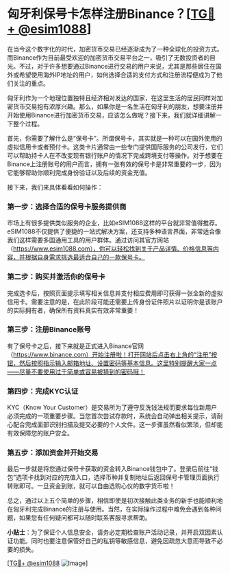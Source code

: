 # 匈牙利保号卡怎样注册Binance？[[TG💪+ @esim1088](https://t.me/s/esim1088)]

在当今这个数字化的时代，加密货币交易已经逐渐成为了一种全球化的投资方式。而Binance作为目前最受欢迎的加密货币交易平台之一，吸引了无数投资者的目光。不过，对于许多想要通过Binance进行交易的用户来说，尤其是那些居住在国外或希望使用海外IP地址的用户，如何选择合适的支付方式和注册流程便成为了他们关注的重点。

匈牙利作为一个地理位置独特且经济相对发达的国家，在这里生活的居民同样对加密货币交易抱有浓厚兴趣。那么，如果你是一名生活在匈牙利的朋友，想要注册并开始使用Binance进行加密货币交易，应该怎么做呢？接下来，我们就详细讲解一下整个过程。

首先，你需要了解什么是“保号卡”。所谓保号卡，其实就是一种可以在国外使用的虚拟信用卡或者预付卡。这类卡片通常由一些专门提供国际服务的公司发行，它们可以帮助持卡人在不改变现有银行账户的情况下完成跨境支付等操作。对于想要在Binance上注册账号的用户而言，拥有一张有效的保号卡是非常重要的一步，因为它能够帮助你顺利完成身份验证以及后续的资金充值。

接下来，我们来具体看看如何操作：

### 第一步：选择合适的保号卡服务提供商

市场上有很多提供类似服务的企业，比如eSIM1088这样的平台就非常值得推荐。eSIM1088不仅提供了便捷的一站式解决方案，还支持多种语言界面，非常适合像我们这样需要多国通用工具的用户群体。通过访问其官方网站（https://www.esim1088.com），你可以轻松找到关于产品详情、价格信息等内容，并根据自身需求挑选最适合自己的一款保号卡。

### 第二步：购买并激活你的保号卡

完成选卡后，按照页面提示填写相关信息并支付相应费用即可获得一张全新的虚拟信用卡。需要注意的是，在此阶段可能还需要上传身份证件照片以证明你是该账户的实际拥有者，确保所有资料真实有效非常重要！

### 第三步：注册Binance账号

有了保号卡之后，接下来就是正式进入Binance官网（https://www.binance.com）开始注册啦！打开网站后点击右上角的“注册”按钮，然后按照指示输入邮箱地址、设置密码等基本信息。这里特别提醒大家一点——尽量不要使用过于简单或容易被猜到的密码哦！

### 第四步：完成KYC认证

KYC（Know Your Customer）是交易所为了遵守反洗钱法规而要求每位新用户必须完成的一项重要步骤。当您首次尝试存款时，系统会自动弹出相关提示，请耐心配合完成面部识别扫描及提交必要的个人文件。这一步骤虽然看似繁琐，但却能有效保障您的账户安全。

### 第五步：添加资金并开始交易

最后一步就是将您通过保号卡获取的资金转入Binance钱包中了。登录后前往“钱包”选项卡找到对应的充值入口，选择币种并复制地址后返回保号卡管理页面执行转账即可。一旦资金到账，就可以自由选购心仪的数字货币啦！

总之，通过以上五个简单的步骤，相信即使是初次接触此类业务的新手也能顺利地在匈牙利完成Binance的注册与使用。当然，在实际操作过程中难免会遇到各种问题，如果您有任何疑问都可以随时联系客服寻求帮助。

**小贴士**：为了保证个人信息安全，请务必定期检查账户活动记录，并开启双因素认证功能。同时也要注意保管好自己的私钥等敏感信息，避免因疏忽大意而导致不必要的损失。

[[TG💪+ @esim1088](https://t.me/s/esim1088) ![Image](https://i.postimg.cc/4NQfJmqS/Snipaste-2025-05-13-00-14-12.png)]